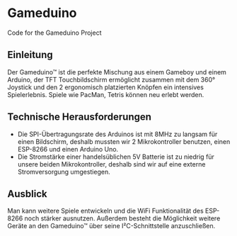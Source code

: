 # Gameduino
Code for the Gameduino Project

## Einleitung
Der Gameduino™ ist die perfekte Mischung aus einem Gameboy und einem Arduino, der TFT Touchbildschirm ermöglicht zusammen mit dem 360° Joystick und den 2 ergonomisch platzierten Knöpfen ein intensives Spielerlebnis. Spiele wie PacMan, Tetris können neu erlebt werden.

## Technische Herausforderungen
- Die SPI-Übertragungsrate des Arduinos ist mit 8MHz zu langsam für einen Bildschirm, deshalb mussten wir 2 Mikrokontroller benutzen, einen ESP-8266 und einen Arduino Uno. 
- Die Stromstärke einer handelsüblichen 5V Batterie ist zu niedrig für unsere beiden Mikrokontroller, deshalb sind wir auf eine externe Stromversorgung umgestiegen.

## Ausblick
Man kann weitere Spiele entwickeln und die WiFi Funktionalität des ESP-8266 noch stärker ausnutzen. Außerdem besteht die Möglichkeit weitere Geräte an den Gameduino™ über seine I²C-Schnittstelle anzuschließen.
